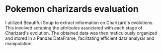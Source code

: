 # Pokemon charizards evaluation

I utilized Beautiful Soup to extract information on Charizard's evolutions. 
This involved scraping the attributes associated with each stage of Charizard's evolution.
The obtained data was then meticulously organized and stored in a Pandas DataFrame, 
facilitating efficient data analysis and manipulation.
